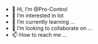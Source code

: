 - 👋 Hi, I’m @Pro-Control
- 👀 I’m interested in Iot
- 🌱 I’m currently learning ...
- 💞️ I’m looking to collaborate on ...
- 📫 How to reach me ...

<!---
Pro-Control/Pro-Control is a ✨ special ✨ repository because its `README.md` (this file) appears on your GitHub profile.
You can click the Preview link to take a look at your changes.
--->
